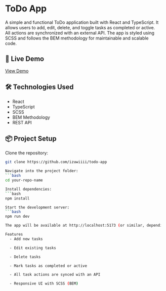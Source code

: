 # ToDo App

A simple and functional ToDo application built with React and TypeScript. It allows users to add, edit, delete, and toggle tasks as completed or active. All actions are synchronized with an external API. The app is styled using SCSS and follows the BEM methodology for maintainable and scalable code.

## 🔗 Live Demo

[View Demo](https://izuwiiii.github.io/todo-app/)

## 🛠 Technologies Used

- React
- TypeScript
- SCSS
- BEM Methodology
- REST API

## 📦 Project Setup

Clone the repository:

````bash
git clone https://github.com/izuwiiii/todo-app

Navigate into the project folder:
```bash
cd your-repo-name

Install dependencies:
```bash
npm install

Start the development server:
```bash
npm run dev

The app will be available at http://localhost:5173 (or similar, depending on your setup).

Features
  - Add new tasks

  - Edit existing tasks

  - Delete tasks

  - Mark tasks as completed or active

  - All task actions are synced with an API

  - Responsive UI with SCSS (BEM)

